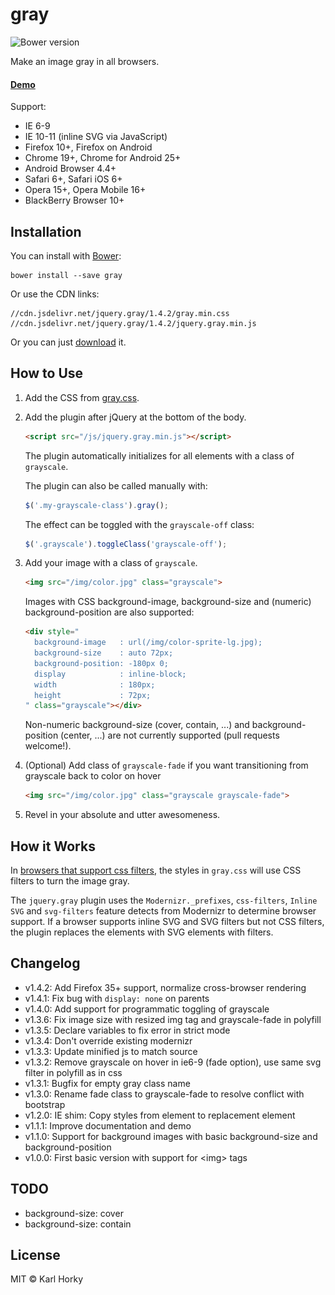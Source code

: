 gray
====

![Bower version](https://img.shields.io/bower/v/gray.svg?style=flat)

Make an image gray in all browsers.

#### [Demo](http://work.karlhorky.com/gray/)

Support:

- IE 6-9
- IE 10-11 (inline SVG via JavaScript)
- Firefox 10+, Firefox on Android
- Chrome 19+, Chrome for Android 25+
- Android Browser 4.4+
- Safari 6+, Safari iOS 6+
- Opera 15+, Opera Mobile 16+
- BlackBerry Browser 10+

Installation
------------

You can install with [Bower](http://bower.io):

```shell
bower install --save gray
```

Or use the CDN links:

```
//cdn.jsdelivr.net/jquery.gray/1.4.2/gray.min.css
//cdn.jsdelivr.net/jquery.gray/1.4.2/jquery.gray.min.js
```

Or you can just [download](https://github.com/karlhorky/gray/archive/gh-pages.zip) it.

How to Use
----------

1. Add the CSS from [gray.css](https://github.com/karlhorky/gray/blob/gh-pages/css/gray.css).
2. Add the plugin after jQuery at the bottom of the body.

    ```html
    <script src="/js/jquery.gray.min.js"></script>
    ```

    The plugin automatically initializes for all elements with a class of ```grayscale```.

    The plugin can also be called manually with:

    ```javascript
    $('.my-grayscale-class').gray();
    ```

    The effect can be toggled with the `grayscale-off` class:

    ```javascript
    $('.grayscale').toggleClass('grayscale-off');
    ```

3. Add your image with a class of ```grayscale```.

    ```html
    <img src="/img/color.jpg" class="grayscale">
    ```

    Images with CSS background-image, background-size and (numeric) background-position are also supported:

    ```html
    <div style="
      background-image   : url(/img/color-sprite-lg.jpg);
      background-size    : auto 72px;
      background-position: -180px 0;
      display            : inline-block;
      width              : 180px;
      height             : 72px;
    " class="grayscale"></div>
    ```
    
    Non-numeric background-size (cover, contain, ...) and background-position (center, ...) are not currently supported (pull requests welcome!).

4. (Optional) Add class of ```grayscale-fade``` if you want transitioning from grayscale back to color on hover

    ```html
    <img src="/img/color.jpg" class="grayscale grayscale-fade">
    ```

5. Revel in your absolute and utter awesomeness.

How it Works
------------

In [browsers that support css filters](http://caniuse.com/#feat=css-filters), the styles in ```gray.css``` will use CSS filters to turn the image gray.

The ```jquery.gray``` plugin uses the ```Modernizr._prefixes```, ```css-filters```, ```Inline SVG``` and ```svg-filters``` feature detects from Modernizr to determine browser support. If a browser supports inline SVG and SVG filters but not CSS filters, the plugin replaces the elements with SVG elements with filters.

Changelog
---------

- v1.4.2: Add Firefox 35+ support, normalize cross-browser rendering
- v1.4.1: Fix bug with `display: none` on parents
- v1.4.0: Add support for programmatic toggling of grayscale
- v1.3.6: Fix image size with resized img tag and grayscale-fade in polyfill
- v1.3.5: Declare variables to fix error in strict mode
- v1.3.4: Don't override existing modernizr
- v1.3.3: Update minified js to match source
- v1.3.2: Remove grayscale on hover in ie6-9 (fade option), use same svg filter in polyfill as in css
- v1.3.1: Bugfix for empty gray class name
- v1.3.0: Rename fade class to grayscale-fade to resolve conflict with bootstrap
- v1.2.0: IE shim: Copy styles from element to replacement element
- v1.1.1: Improve documentation and demo
- v1.1.0: Support for background images with basic background-size and background-position
- v1.0.0: First basic version with support for &lt;img&gt; tags

TODO
----

- background-size: cover
- background-size: contain

License
-------

MIT &copy; Karl Horky
